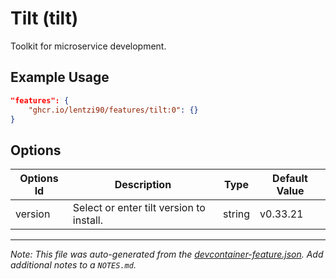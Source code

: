 
# Tilt (tilt)

Toolkit for microservice development.

## Example Usage

```json
"features": {
    "ghcr.io/lentzi90/features/tilt:0": {}
}
```

## Options

| Options Id | Description | Type | Default Value |
|-----|-----|-----|-----|
| version | Select or enter tilt version to install. | string | v0.33.21 |



---

_Note: This file was auto-generated from the [devcontainer-feature.json](https://github.com/lentzi90/features/blob/main/src/tilt/devcontainer-feature.json).  Add additional notes to a `NOTES.md`._
